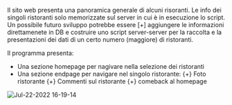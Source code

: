 Il sito web presenta una panoramica generale di alcuni risoranti. 
Le info dei singoli ristoranti solo memorizzate sul server in cui è in esecuzione lo script. Un possibile futuro sviluppo potrebbe essere [+] aggiungere le informazioni direttamenete in DB e costruire uno script server-server per la raccolta e la presentazioni dei dati di un certo numero (maggiore) di ristoranti. 

Il programma presenta:
- Una sezione homepage per nagivare nella selezione dei ristoranti 
- Una sezione endpage per navigare nel singolo ristorante: 
      {+} Foto ristorante 
      {+} Commenti sul ristorante
      {+} comeback al homepage 
      
     


![Jul-22-2022 16-19-14](https://user-images.githubusercontent.com/109685724/180460394-da19e048-8372-496d-ba51-9d7898c9460b.gif)
